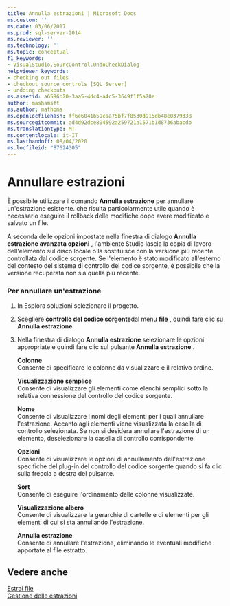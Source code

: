 ```yaml
---
title: Annulla estrazioni | Microsoft Docs
ms.custom: ''
ms.date: 03/06/2017
ms.prod: sql-server-2014
ms.reviewer: ''
ms.technology: ''
ms.topic: conceptual
f1_keywords:
- VisualStudio.SourcControl.UndoCheckDialog
helpviewer_keywords:
- checking out files
- checkout source controls [SQL Server]
- undoing checkouts
ms.assetid: a6596b20-3aa5-4dc4-a4c5-3649f1f5a20e
author: mashamsft
ms.author: mathoma
ms.openlocfilehash: ff6e6041b59caa75bf7f8530d915db48e0379338
ms.sourcegitcommit: ad4d92dce894592a259721a1571b1d8736abacdb
ms.translationtype: MT
ms.contentlocale: it-IT
ms.lasthandoff: 08/04/2020
ms.locfileid: "87624305"
---
```

# <a name="undo-checkouts"></a>Annullare estrazioni
  È possibile utilizzare il comando **Annulla estrazione** per annullare un'estrazione esistente. che risulta particolarmente utile quando è necessario eseguire il rollback delle modifiche dopo avere modificato e salvato un file.  
  
 A seconda delle opzioni impostate nella finestra di dialogo **Annulla estrazione avanzata opzioni** , l'ambiente Studio lascia la copia di lavoro dell'elemento sul disco locale o la sostituisce con la versione più recente controllata dal codice sorgente. Se l'elemento è stato modificato all'esterno del contesto del sistema di controllo del codice sorgente, è possibile che la versione recuperata non sia quella più recente.  
  
### <a name="to-undo-a-checkout"></a>Per annullare un'estrazione  
  
1.  In Esplora soluzioni selezionare il progetto.  
  
2.  Scegliere **controllo del codice sorgente**dal menu **file** , quindi fare clic su **Annulla estrazione**.  
  
3.  Nella finestra di dialogo **Annulla estrazione** selezionare le opzioni appropriate e quindi fare clic sul pulsante **Annulla estrazione** .  
  
     **Colonne**  
     Consente di specificare le colonne da visualizzare e il relativo ordine.  
  
     **Visualizzazione semplice**  
     Consente di visualizzare gli elementi come elenchi semplici sotto la relativa connessione del controllo del codice sorgente.  
  
     **Nome**  
     Consente di visualizzare i nomi degli elementi per i quali annullare l'estrazione. Accanto agli elementi viene visualizzata la casella di controllo selezionata. Se non si desidera annullare l'estrazione di un elemento, deselezionare la casella di controllo corrispondente.  
  
     **Opzioni**  
     Consente di visualizzare le opzioni di annullamento dell'estrazione specifiche del plug-in del controllo del codice sorgente quando si fa clic sulla freccia a destra del pulsante.  
  
     **Sort**  
     Consente di eseguire l'ordinamento delle colonne visualizzate.  
  
     **Visualizzazione albero**  
     Consente di visualizzare la gerarchie di cartelle e di elementi per gli elementi di cui si sta annullando l'estrazione.  
  
     **Annulla estrazione**  
     Consente di annullare l'estrazione, eliminando le eventuali modifiche apportate al file estratto.  
  
## <a name="see-also"></a>Vedere anche  
 [Estrai file](../../2014/database-engine/check-out-files.md)   
 [Gestione delle estrazioni](../../2014/database-engine/manage-checkouts.md)  
  
  
